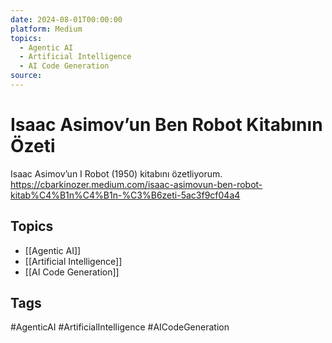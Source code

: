 ```yaml
---
date: 2024-08-01T00:00:00
platform: Medium
topics:
  - Agentic AI
  - Artificial Intelligence
  - AI Code Generation
source: 
---
```

# Isaac Asimov’un Ben Robot Kitabının Özeti

Isaac Asimov’un I Robot (1950) kitabını özetliyorum. https://cbarkinozer.medium.com/isaac-asimovun-ben-robot-kitab%C4%B1n%C4%B1n-%C3%B6zeti-5ac3f9cf04a4

## Topics
- [[Agentic AI]]
- [[Artificial Intelligence]]
- [[AI Code Generation]]

## Tags
#AgenticAI #ArtificialIntelligence #AICodeGeneration